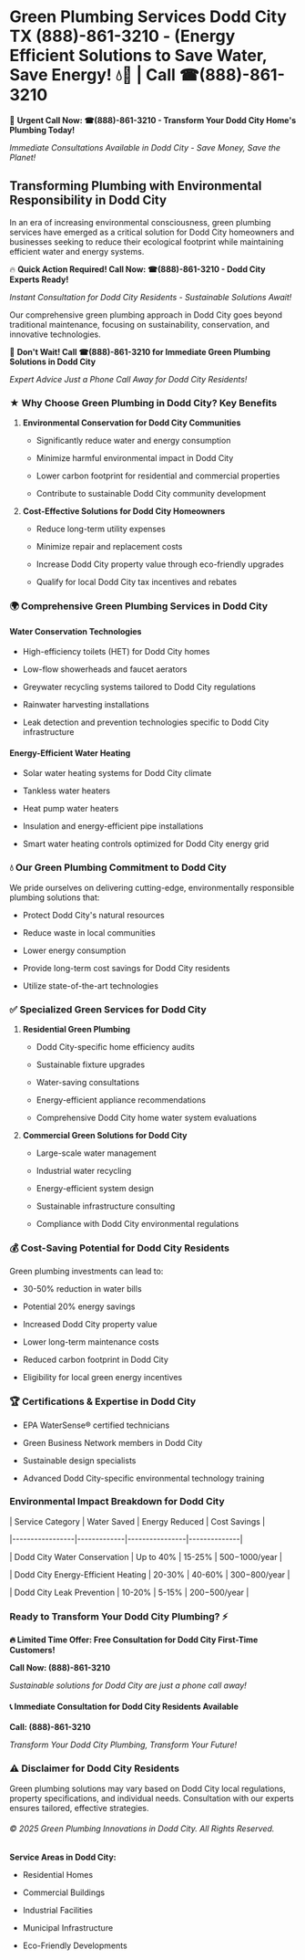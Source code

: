 # Green Plumbing Services Dodd City TX (888)-861-3210 - (Energy Efficient Solutions to Save Water, Save Energy! 💧🌿 | Call ☎(888)-861-3210

🚨 **Urgent Call Now: ☎(888)-861-3210 - Transform Your Dodd City Home's Plumbing Today!**
*Immediate Consultations Available in Dodd City - Save Money, Save the Planet!*

## Transforming Plumbing with Environmental Responsibility in Dodd City

In an era of increasing environmental consciousness, green plumbing services have emerged as a critical solution for Dodd City homeowners and businesses seeking to reduce their ecological footprint while maintaining efficient water and energy systems. 

🔥 **Quick Action Required! Call Now: ☎(888)-861-3210 - Dodd City Experts Ready!**
*Instant Consultation for Dodd City Residents - Sustainable Solutions Await!*

Our comprehensive green plumbing approach in Dodd City goes beyond traditional maintenance, focusing on sustainability, conservation, and innovative technologies.

🚨 **Don't Wait! Call ☎(888)-861-3210 for Immediate Green Plumbing Solutions in Dodd City**
*Expert Advice Just a Phone Call Away for Dodd City Residents!*

### ★ Why Choose Green Plumbing in Dodd City? Key Benefits

1. **Environmental Conservation for Dodd City Communities** 
   - Significantly reduce water and energy consumption
   - Minimize harmful environmental impact in Dodd City
   - Lower carbon footprint for residential and commercial properties
   - Contribute to sustainable Dodd City community development

2. **Cost-Effective Solutions for Dodd City Homeowners** 
   - Reduce long-term utility expenses
   - Minimize repair and replacement costs
   - Increase Dodd City property value through eco-friendly upgrades
   - Qualify for local Dodd City tax incentives and rebates

### 🌍 Comprehensive Green Plumbing Services in Dodd City

#### Water Conservation Technologies
- High-efficiency toilets (HET) for Dodd City homes
- Low-flow showerheads and faucet aerators
- Greywater recycling systems tailored to Dodd City regulations
- Rainwater harvesting installations
- Leak detection and prevention technologies specific to Dodd City infrastructure

#### Energy-Efficient Water Heating
- Solar water heating systems for Dodd City climate
- Tankless water heaters
- Heat pump water heaters
- Insulation and energy-efficient pipe installations
- Smart water heating controls optimized for Dodd City energy grid

### 💧 Our Green Plumbing Commitment to Dodd City

We pride ourselves on delivering cutting-edge, environmentally responsible plumbing solutions that:
- Protect Dodd City's natural resources
- Reduce waste in local communities
- Lower energy consumption
- Provide long-term cost savings for Dodd City residents
- Utilize state-of-the-art technologies

### ✅ Specialized Green Services for Dodd City

1. **Residential Green Plumbing**
   - Dodd City-specific home efficiency audits
   - Sustainable fixture upgrades
   - Water-saving consultations
   - Energy-efficient appliance recommendations
   - Comprehensive Dodd City home water system evaluations

2. **Commercial Green Solutions for Dodd City**
   - Large-scale water management
   - Industrial water recycling
   - Energy-efficient system design
   - Sustainable infrastructure consulting
   - Compliance with Dodd City environmental regulations

### 💰 Cost-Saving Potential for Dodd City Residents

Green plumbing investments can lead to:
- 30-50% reduction in water bills
- Potential 20% energy savings
- Increased Dodd City property value
- Lower long-term maintenance costs
- Reduced carbon footprint in Dodd City
- Eligibility for local green energy incentives

### 🏆 Certifications & Expertise in Dodd City

- EPA WaterSense® certified technicians
- Green Business Network members in Dodd City
- Sustainable design specialists
- Advanced Dodd City-specific environmental technology training

### Environmental Impact Breakdown for Dodd City

| Service Category | Water Saved | Energy Reduced | Cost Savings |
|-----------------|-------------|----------------|--------------|
| Dodd City Water Conservation | Up to 40% | 15-25% | $500-$1000/year |
| Dodd City Energy-Efficient Heating | 20-30% | 40-60% | $300-$800/year |
| Dodd City Leak Prevention | 10-20% | 5-15% | $200-$500/year |

### Ready to Transform Your Dodd City Plumbing? ⚡

**🔥 Limited Time Offer: Free Consultation for Dodd City First-Time Customers!**

**Call Now: (888)-861-3210**
*Sustainable solutions for Dodd City are just a phone call away!*

#### 📞 Immediate Consultation for Dodd City Residents Available

**Call: (888)-861-3210**
*Transform Your Dodd City Plumbing, Transform Your Future!*

### ⚠️ Disclaimer for Dodd City Residents

Green plumbing solutions may vary based on Dodd City local regulations, property specifications, and individual needs. Consultation with our experts ensures tailored, effective strategies.

###### © 2025 Green Plumbing Innovations in Dodd City. All Rights Reserved.

**Service Areas in Dodd City:** 
- Residential Homes
- Commercial Buildings
- Industrial Facilities
- Municipal Infrastructure
- Eco-Friendly Developments